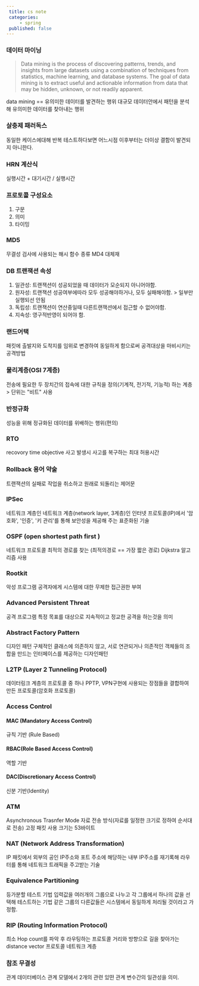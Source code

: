 ```yaml
---
 title: cs note
 categories: 
     - spring
 published: false
---
```




### 데이터 마이닝
> Data mining is the process of discovering patterns, trends, and insights from large datasets using a combination of techniques from statistics, machine learning, and database systems. 
The goal of data mining is to extract useful and actionable information from data that may be hidden, unknown, or not readily apparent.

data mining == 유의미한 데이터를 발견하는 행위
대규모 데이터안에서 패턴을 분석해 유의미한 데이터를 찾아내는 행위

### 살충제 패러독스
동일한 케이스에대해 반복 테스트하다보면 어느시점 이후부터는 더이상 결함이 발견되지 아니한다.


### HRN 계산식 
실행시간 + 대기시간 / 실행시간



### 프로토콜 구성요소 
1. 구문
2. 의미
3. 타이밍

### MD5
무결성 검사에 사용되는 해시 함수 종류 MD4 대체재


### DB 트랜잭션 속성 
1. 일관성: 트랜잭션이 성공되었을 때 데이터가 모순되지 아니어야함.
2. 원자성: 트랜잭션 성공여부에따라 모두 성공해야하거나, 모두 실패해야함. > 일부만 실행되선 안됨
3. 독립성: 트랜잭션이 연산중일때 다른트랜잭션에서 접근할 수 없어야함.
4. 지속성: 영구적반영이 되어야 함.


### 랜드어택
패킷에 출발지와 도착지를 임위로 변경하여 동일하게 함으로써 공격대상을 마비시키는 공격방법


### 물리계층(OSI 7계층)
전송에 필요한 두 장치간의 접속에 대한 규칙을 정의(기계적, 전기적, 기능적) 하는 계층 > 단위는 "비트" 사용


### 반정규화 
성능을 위해 정규화된 데이터를 위배하는 행위(편의)


### RTO
recovory time objective 
사고 발생시 사고를 복구하는 최대 허용시간



### Rollback 용어 약술 
트랜잭션의 실패로 작업을 취소하고 원래로 되돌리는 제어문

### IPSec
네트워크 계층인 
네트워크 계층(network layer, 3계층)인 인터넷 프로토콜(IP)에서 '암호화', '인증', '키 관리'를 통해 보안성을 제공해 주는 표준화된 기술


### OSPF (open shortest path first )
네트워크 프로토콜
최적의 경로를 찾는 (최적의경로 == 가장 짧은 경로)
Dijkstra 알고리즘 사용


### Rootkit
악성 프로그램
공격자에게 시스템에 대한 무제한 접근권한 부여 

### Advanced Persistent Threat
공격 프로그램
특정 목표를 대상으로 지속적이고 정교한 공격을 하는것을 의미



### Abstract Factory Pattern 
디자인 패턴 
구체적인 클래스에 의존하지 않고, 서로 연관되거나 의존적인 객체들의 조합을 만드는 인터페이스를 제공하는 디자인패턴




### L2TP (Layer 2 Tunneling Protocol)
데이터링크 계층의 프로토콜 중 하나
PPTP, VPN구현에 사용되는 장점들을 결합하여 만든 프로토콜(암호화 프로토콜)



### Access Control

#### MAC (Mandatory Access Control) 
규칙 기반 (Rule Based)

#### RBAC(Role Based Access Control)
역할 기반

#### DAC(Discretionary Access Control)
신분 기반(Identity)



### ATM 
Asynchronous Trasnfer Mode
자료 전송 방식(자료를 일정한 크기로 정하여 순서대로 전송)
고정 패킷 사용 크기는 53바이트


### NAT (Network Address Transformation)

IP 패킷에서 외부의 공인 IP주소와 포트 주소에 해당하는 내부 IP주소를 재기록해 
라우터를 통해 네트워크 트래픽을 주고받는 기술


### Equivalence Partitioning 
등가분할 테스트 기법
입력값을 여러개의 그룹으로 나누고 각 그룹에서 하나의 값을 선택해 테스트하는 기법
같은 그룹의 다른값들은 시스템에서 동일하게 처리될 것이라고 가정함.



### RIP (Routing Information Protocol)
최소 Hop count를 파악 후 라우팅하는 프로토콜
거리와 방향으로 길을 찾아가는 distance vector 프로토콜
네트워크 계층


### 참조 무결성 
관계 데이터베이스 관계 모델에서 2개의 관련 있떤 관계 변수간의 일관성을 의미.





















